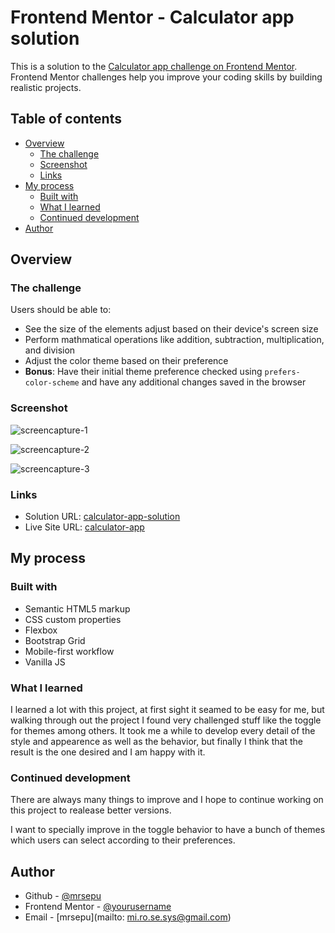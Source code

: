 # Frontend Mentor - Calculator app solution

This is a solution to the [Calculator app challenge on Frontend Mentor](https://www.frontendmentor.io/challenges/calculator-app-9lteq5N29). Frontend Mentor challenges help you improve your coding skills by building realistic projects. 

## Table of contents

- [Overview](#overview)
  - [The challenge](#the-challenge)
  - [Screenshot](#screenshot)
  - [Links](#links)
- [My process](#my-process)
  - [Built with](#built-with)
  - [What I learned](#what-i-learned)
  - [Continued development](#continued-development)
- [Author](#author)

## Overview

### The challenge

Users should be able to:

- See the size of the elements adjust based on their device's screen size
- Perform mathmatical operations like addition, subtraction, multiplication, and division
- Adjust the color theme based on their preference
- **Bonus**: Have their initial theme preference checked using `prefers-color-scheme` and have any additional changes saved in the browser

### Screenshot

![screencapture-1](https://user-images.githubusercontent.com/64711777/119572448-bbd9aa80-bd80-11eb-8bde-7151e8f8c3d8.png)

![screencapture-2](https://user-images.githubusercontent.com/64711777/119572530-e4fa3b00-bd80-11eb-80a2-1eede554141d.png)

![screencapture-3](https://user-images.githubusercontent.com/64711777/119572575-f5121a80-bd80-11eb-8c2b-e2bff0802b5d.png)

### Links

- Solution URL: [calculator-app-solution](https://www.frontendmentor.io/solutions/calculator-app-F1nJUBc6k)
- Live Site URL: [calculator-app](https://mrsepu.github.io/calculator-app/)

## My process

### Built with

- Semantic HTML5 markup
- CSS custom properties
- Flexbox
- Bootstrap Grid
- Mobile-first workflow
- Vanilla JS

### What I learned

I learned a lot with this project, at first sight it seamed to be easy for me, but walking through out the project I found very challenged stuff like the toggle for themes among others. It took me a while to develop every detail of the style and appearence as well as the behavior, but finally I think that the result is the one desired and I am happy with it. 

### Continued development

There are always many things to improve and I hope to continue working on this project to realease better versions.

I want to specially improve in the toggle behavior to have a bunch of themes which users can select according to their preferences.

## Author

- Github - [@mrsepu](https://github.com/mrsepu)
- Frontend Mentor - [@yourusername](https://www.frontendmentor.io/profile/mrsepu)
- Email - [mrsepu](mailto: mi.ro.se.sys@gmail.com)
